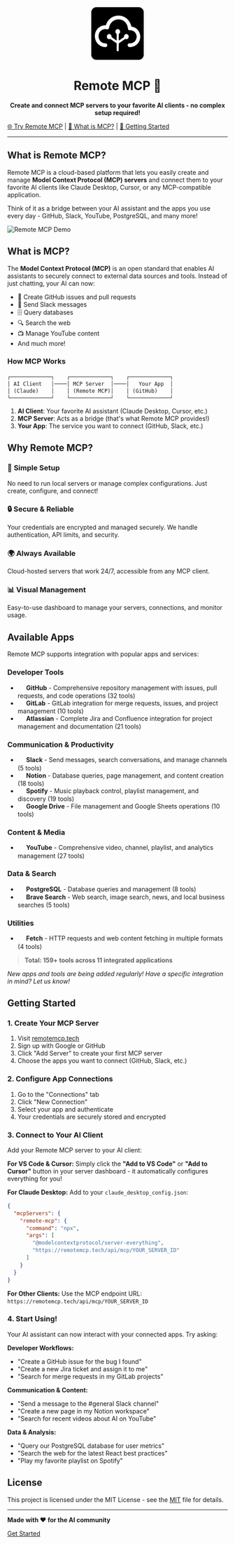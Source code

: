 <div align="center">

<img src="public/logo192.png" alt="Remote MCP Logo" width="120" height="120" />

# Remote MCP 🚀

**Create and connect MCP servers to your favorite AI clients - no complex setup required!**

</div>

[🌐 Try Remote MCP](https://remotemcp.tech) | [📖 What is MCP?](#what-is-mcp) | [🚀 Getting Started](#getting-started)

---


## What is Remote MCP?

Remote MCP is a cloud-based platform that lets you easily create and manage **Model Context Protocol (MCP) servers** and connect them to your favorite AI clients like Claude Desktop, Cursor, or any MCP-compatible application.

Think of it as a bridge between your AI assistant and the apps you use every day - GitHub, Slack, YouTube, PostgreSQL, and many more!

![Remote MCP Demo](https://github.com/user-attachments/assets/341ef784-d9c1-4321-94ad-47cb2b467fc8)

## What is MCP?

The **Model Context Protocol (MCP)** is an open standard that enables AI assistants to securely connect to external data sources and tools. Instead of just chatting, your AI can now:

- 📝 Create GitHub issues and pull requests
- 💬 Send Slack messages
- 🗄️ Query databases
- 🔍 Search the web
- 📺 Manage YouTube content
- And much more!

### How MCP Works

```
┌─────────────┐    ┌─────────────┐    ┌─────────────┐
│ AI Client   │────│ MCP Server  │────│   Your App  │
│ (Claude)    │    │ (Remote MCP)│    │ (GitHub)    │
└─────────────┘    └─────────────┘    └─────────────┘
```

1. **AI Client**: Your favorite AI assistant (Claude Desktop, Cursor, etc.)
2. **MCP Server**: Acts as a bridge (that's what Remote MCP provides!)
3. **Your App**: The service you want to connect (GitHub, Slack, etc.)

## Why Remote MCP?

### 🎯 **Simple Setup**

No need to run local servers or manage complex configurations. Just create, configure, and connect!

### 🔒 **Secure & Reliable**

Your credentials are encrypted and managed securely. We handle authentication, API limits, and security.

### 🌍 **Always Available**

Cloud-hosted servers that work 24/7, accessible from any MCP client.

### 📊 **Visual Management**

Easy-to-use dashboard to manage your servers, connections, and monitor usage.


## Available Apps

Remote MCP supports integration with popular apps and services:

### Developer Tools
- **<img src="https://cdn.jsdelivr.net/npm/simple-icons@v13/icons/github.svg" width="16" height="16" style="vertical-align: middle;"> GitHub** - Comprehensive repository management with issues, pull requests, and code operations (32 tools)
- **<img src="https://cdn.jsdelivr.net/npm/simple-icons@v13/icons/gitlab.svg" width="16" height="16" style="vertical-align: middle;"> GitLab** - GitLab integration for merge requests, issues, and project management (10 tools)
- **<img src="https://cdn.jsdelivr.net/npm/simple-icons@v13/icons/atlassian.svg" width="16" height="16" style="vertical-align: middle;"> Atlassian** - Complete Jira and Confluence integration for project management and documentation (21 tools)

### Communication & Productivity
- **<img src="https://cdn.jsdelivr.net/npm/simple-icons@v13/icons/slack.svg" width="16" height="16" style="vertical-align: middle;"> Slack** - Send messages, search conversations, and manage channels (5 tools)
- **<img src="https://cdn.jsdelivr.net/npm/simple-icons@v13/icons/notion.svg" width="16" height="16" style="vertical-align: middle;"> Notion** - Database queries, page management, and content creation (18 tools)
- **<img src="https://cdn.jsdelivr.net/npm/simple-icons@v13/icons/spotify.svg" width="16" height="16" style="vertical-align: middle;"> Spotify** - Music playback control, playlist management, and discovery (19 tools)
- **<img src="https://cdn.jsdelivr.net/npm/simple-icons@v13/icons/googledrive.svg" width="16" height="16" style="vertical-align: middle;"> Google Drive** - File management and Google Sheets operations (10 tools)

### Content & Media
- **<img src="https://cdn.jsdelivr.net/npm/simple-icons@v13/icons/youtube.svg" width="16" height="16" style="vertical-align: middle;"> YouTube** - Comprehensive video, channel, playlist, and analytics management (27 tools)

### Data & Search
- **<img src="https://cdn.jsdelivr.net/npm/simple-icons@v13/icons/postgresql.svg" width="16" height="16" style="vertical-align: middle;"> PostgreSQL** - Database queries and management (8 tools)
- **<img src="https://cdn.jsdelivr.net/npm/simple-icons@v13/icons/brave.svg" width="16" height="16" style="vertical-align: middle;"> Brave Search** - Web search, image search, news, and local business searches (5 tools)

### Utilities
- **<img src="https://cdn.jsdelivr.net/npm/simple-icons@v13/icons/fastapi.svg" width="16" height="16" style="vertical-align: middle;"> Fetch** - HTTP requests and web content fetching in multiple formats (4 tools)

> **Total: 159+ tools across 11 integrated applications**

_New apps and tools are being added regularly! Have a specific integration in mind? Let us know!_

## Getting Started

### 1. Create Your MCP Server

1. Visit [remotemcp.tech](https://remotemcp.tech)
2. Sign up with Google or GitHub
3. Click "Add Server" to create your first MCP server
4. Choose the apps you want to connect (GitHub, Slack, etc.)

### 2. Configure App Connections

1. Go to the "Connections" tab
2. Click "New Connection"
3. Select your app and authenticate
4. Your credentials are securely stored and encrypted

### 3. Connect to Your AI Client

Add your Remote MCP server to your AI client:

**For VS Code & Cursor:**
Simply click the **"Add to VS Code"** or **"Add to Cursor"** button in your server dashboard - it automatically configures everything for you!

**For Claude Desktop:**
Add to your `claude_desktop_config.json`:

```json
{
  "mcpServers": {
    "remote-mcp": {
      "command": "npx",
      "args": [
        "@modelcontextprotocol/server-everything",
        "https://remotemcp.tech/api/mcp/YOUR_SERVER_ID"
      ]
    }
  }
}
```

**For Other Clients:**
Use the MCP endpoint URL: `https://remotemcp.tech/api/mcp/YOUR_SERVER_ID`

### 4. Start Using!

Your AI assistant can now interact with your connected apps. Try asking:

**Developer Workflows:**
- "Create a GitHub issue for the bug I found"
- "Create a new Jira ticket and assign it to me"
- "Search for merge requests in my GitLab projects"

**Communication & Content:**
- "Send a message to the #general Slack channel"
- "Create a new page in my Notion workspace"
- "Search for recent videos about AI on YouTube"

**Data & Analysis:**
- "Query our PostgreSQL database for user metrics"
- "Search the web for the latest React best practices"
- "Play my favorite playlist on Spotify"

<!-- ## Contributing

We welcome contributions! Check out our [contributing guidelines](CONTRIBUTING.md) to get started. -->

## License

This project is licensed under the MIT License - see the [MIT](LICENSE) file for details.

---

**Made with ❤️ for the AI community**

[Get Started](https://remotemcp.tech)

